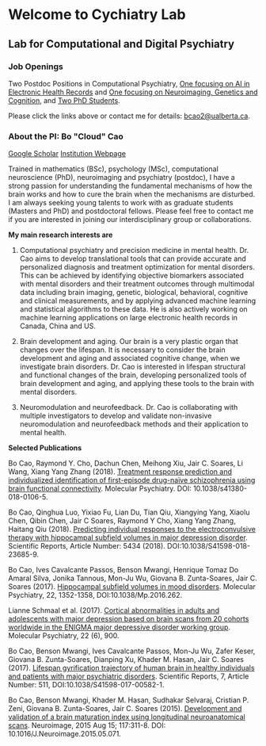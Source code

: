 # Welcome to Cychiatry Lab
## Lab for Computational and Digital Psychiatry


### Job Openings
Two Postdoc Positions in Computational Psychiatry, [One focusing on AI in Electronic Health Records](https://cychiatry.github.io/Cao_postdoc_EHR_20190716.pdf) and [One focusing on Neuroimaging, Genetics and Cognition](https://cychiatry.github.io/Cao_postdoc_neurogenetics_20190716.pdf), and [Two PhD Students](https://cychiatry.github.io/Cao_phd_20190719.pdf).

Please click the links above or contact me for details: bcao2@ualberta.ca.


### About the PI: Bo "Cloud" Cao
[Google Scholar](https://scholar.google.ca/citations?user=GsGWZBgAAAAJ&hl=en)
[Institution Webpage](https://www.ualberta.ca/medicine/about/people/bo-cao)

Trained in mathematics (BSc), psychology (MSc), computational neuroscience (PhD), neuroimaging and psychiatry (postdoc), I have a strong passion for understanding the fundamental mechanisms of how the brain works and how to cure the brain when the mechanisms are disturbed. I am always seeking young talents to work with as graduate students (Masters and PhD) and postdoctoral fellows. Please feel free to contact me if you are interested in joining our interdisciplinary group or collaborations.

**My main research interests are**

1) Computational psychiatry and precision medicine in mental health. Dr. Cao aims to develop translational tools that can provide accurate and personalized diagnosis and treatment optimization for mental disorders. This can be achieved by identifying objective biomarkers associated with mental disorders and their treatment outcomes through multimodal data including brain imaging, genetic, biological, behavioral, cognitive and clinical measurements, and by applying advanced machine learning and statistical algorithms to these data. He is also actively working on machine learning applications on large electronic health records in Canada, China and US.

2) Brain development and aging. Our brain is a very plastic organ that changes over the lifespan. It is necessary to consider the brain development and aging and associated cognitive change, when we investigate brain disorders. Dr. Cao is interested in lifespan structural and functional changes of the brain, developing personalized tools of brain development and aging, and applying these tools to the brain with mental disorders.

3) Neuromodulation and neurofeedback. Dr. Cao is collaborating with multiple investigators to develop and validate non-invasive neuromodulation and neurofeedback methods and their application to mental health.




**Selected Publications**

Bo Cao, Raymond Y. Cho, Dachun Chen, Meihong Xiu, Jair C. Soares, Li Wang, Xiang Yang Zhang (2018). [Treatment response prediction and individualized identification of first-episode drug-naïve schizophrenia using brain functional connectivity](https://www.nature.com/articles/s41380-018-0106-5). Molecular Psychiatry. DOI: 10.1038/s41380-018-0106-5.

Bo Cao, Qinghua Luo, Yixiao Fu, Lian Du, Tian Qiu, Xiangying Yang, Xiaolu Chen, Qibin Chen, Jair C Soares, Raymond Y Cho, Xiang Yang Zhang, Haitang Qiu (2018). [Predicting individual responses to the electroconvulsive therapy with hippocampal subfield volumes in major depression disorder](https://www.nature.com/articles/s41598-018-23685-9). Scientific Reports, Article Number: 5434 (2018). DOI:10.1038/S41598-018-23685-9.

Bo Cao, Ives Cavalcante Passos, Benson Mwangi, Henrique Tomaz Do Amaral Silva, Jonika Tannous, Mon-Ju Wu, Giovana B. Zunta-Soares, Jair C. Soares (2017). [Hippocampal subfield volumes in mood disorders](https://www.nature.com/articles/mp2016262). Molecular Psychiatry, 22, 1352-1358, DOI:10.1038/Mp.2016.262.

Lianne Schmaal et al. (2017). [Cortical abnormalities in adults and adolescents with major depression based on brain scans from 20 cohorts worldwide in the ENIGMA major depressive disorder working group](https://www.nature.com/articles/mp201660). Molecular Psychiatry, 22 (6), 900.

Bo Cao, Benson Mwangi, Ives Cavalcante Passos, Mon-Ju Wu, Zafer Keser, Giovana B. Zunta-Soares, Dianping Xu, Khader M. Hasan, Jair C. Soares (2017). [Lifespan gyrification trajectory of human brain in healthy individuals and patients with major psychiatric disorders](https://www.nature.com/articles/s41598-017-00582-1). Scientific Reports, 7, Article Number: 511, DOI:10.1038/S41598-017-00582-1.

Bo Cao, Benson Mwangi, Khader M. Hasan, Sudhakar Selvaraj, Cristian P. Zeni, Giovana B. Zunta-Soares, Jair C. Soares (2015). [Development and validation of a brain maturation index using longitudinal neuroanatomical scans](https://www.sciencedirect.com/science/article/pii/S1053811915004619). Neuroimage, 2015 Aug 15; 117:311-8. DOI: 10.1016/J.Neuroimage.2015.05.071.
